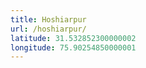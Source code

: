 ```yaml
---
title: Hoshiarpur
url: /hoshiarpur/
latitude: 31.532852300000002
longitude: 75.90254850000001
---
```

